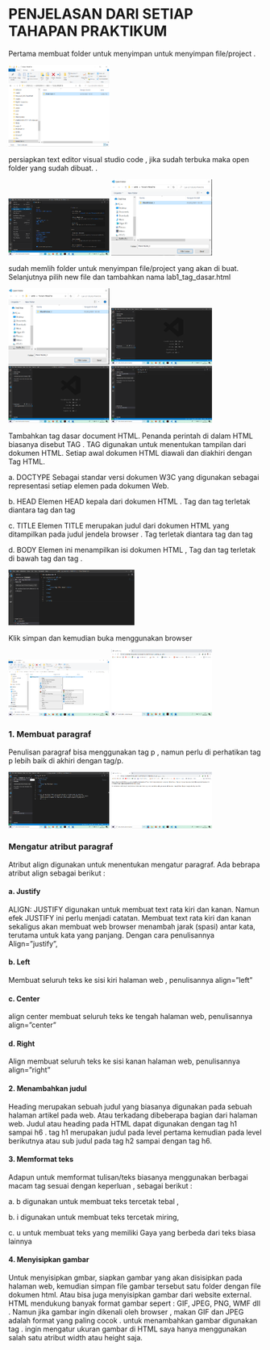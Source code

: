 <!DOCTYPE html>
<html>

<head>

</head>

<body>

</body>

</html>
<h1>PENJELASAN DARI SETIAP TAHAPAN PRAKTIKUM</h1>
<p>Pertama membuat folder untuk menyimpan untuk menyimpan file/project .</p>
<img src="1.png"width="200">
<p>persiapkan text editor visual studio code , jika sudah terbuka maka open folder yang sudah dibuat.
.</p>
<img src="2.png" width="200"> <img src="3.png" width="200">
<p>sudah memlih folder untuk menyimpan file/project yang akan di buat.
Selanjutnya pilih new file dan tambahkan nama lab1_tag_dasar.html</p> 
<img src="3.png" width="200"> <img src="4.png" width="200"><img src="5.png" width="200"> <img src="6.png" width="200">
<P>Tambahkan tag dasar  document HTML. Penanda perintah di dalam HTML biasanya disebut TAG . TAG digunakan untuk menentukan tampilan dari dokumen HTML. Setiap awal dokumen HTML diawali dan diakhiri dengan Tag HTML. 
<p>a.	DOCTYPE
Sebagai standar versi dokumen W3C yang digunakan sebagai representasi setiap elemen pada dokumen Web.</p>
<p>b.	HEAD 
Elemen HEAD kepala dari dokumen HTML . Tag <head> dan tag </head> terletak diantara tag <html> dan tag </html></p>
<p>c.	TITLE 
Elemen TITLE merupakan judul dari dokumen HTML yang ditampilkan pada judul jendela browser . Tag <title> dan tag </title> terletak diantara tag <head> dan tag </head> </p>
<p>d.	BODY 
Elemen ini menampilkan isi dokumen HTML , Tag <body> dan tag </body> terletak di bawah tag <head> dan tag </head>. </P>
<img src="7.png" width="250">
<p>Klik simpan dan kemudian buka menggunakan browser </p>
<img src="8.png" width="200"> <img src="9.png" width="200">
<h3>1.	Membuat paragraf</h3>
<p>Penulisan paragraf bisa menggunakan tag p  , namun perlu di perhatikan tag p lebih baik di akhiri dengan tag/p.</p> 
<img src="10.png" width="200"> <img src="11.png" width="200">
<h3>Mengatur atribut paragraf</h3> 
<p>Atribut align digunakan untuk menentukan mengatur paragraf. Ada bebrapa atribut align sebagai berikut : </p>

<h4>a.	Justify </h4>
<p>ALIGN: JUSTIFY digunakan untuk membuat text rata kiri dan kanan. Namun efek JUSTIFY ini perlu menjadi catatan. Membuat text rata kiri dan kanan sekaligus akan membuat web browser menambah jarak (spasi) antar kata, terutama untuk kata yang panjang. Dengan cara penulisannya Align=”justify”,</p>

<h4>b.	Left </h4>
<p>Membuat seluruh teks ke sisi kiri halaman web , penulisannya align=”left”</p>

<h4>c.	Center </h4>
<p>align center  membuat seluruh teks ke tengah halaman web, penulisannya align=”center”</p>

<h4>d.	Right</h4> 
<p>Align  membuat seluruh teks ke sisi kanan halaman web, penulisannya align=”right”</p>
<h4>2.	Menambahkan judul </h4>
<p>Heading merupakan sebuah judul yang biasanya digunakan pada sebuah halaman artikel pada web. Atau terkadang dibeberapa bagian dari halaman web. Judul atau heading pada HTML dapat digunakan dengan tag h1 sampai h6 . tag h1 merupakan judul pada level pertama kemudian pada level berikutnya atau sub judul pada tag h2 sampai dengan tag h6.</p>
<h4>3.	Memformat teks</h4>
<p>Adapun untuk memformat tulisan/teks biasanya menggunakan berbagai macam tag sesuai dengan keperluan , sebagai berikut :<p>
<p>a.	b digunakan untuk membuat teks tercetak tebal ,</p>
<p>b.	i digunakan untuk membuat teks tercetak miring,</p>
<p>c.	u untuk membuat teks yang memiliki Gaya yang berbeda dari teks biasa lainnya</p> 

<h4>4.	Menyisipkan gambar </h4>
<P>Untuk menyisipkan gmbar, siapkan gambar yang akan disisipkan pada halaman web, kemudian simpan file gambar tersebut satu folder dengan file dokumen html. Atau bisa juga menyisipkan gambar dari website external. HTML mendukung banyak format gambar sepert : GIF, JPEG, PNG, WMF dll . Namun jika gambar ingin dikenali oleh browser , makan GIF dan JPEG adalah format yang paling cocok . untuk menambahkan gambar digunakan tag <IMG>. ingin mengatur ukuran gambar di HTML saya hanya menggunakan salah satu atribut width atau height saja.</P>

